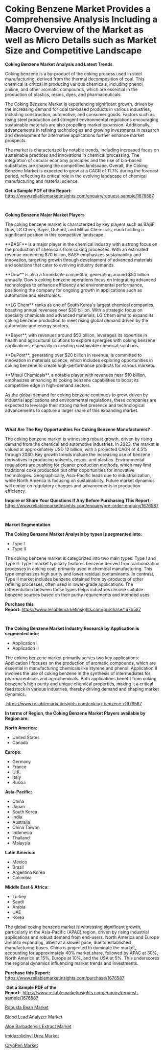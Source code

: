 <p><h1>Coking Benzene Market Provides a Comprehensive Analysis Including a Macro Overview of the Market as well as Micro Details such as Market Size and Competitive Landscape</h1></p><p><strong>Coking Benzene Market Analysis and Latest Trends</strong></p>
<p><p>Coking benzene is a by-product of the coking process used in steel manufacturing, derived from the thermal decomposition of coal. This chemical is critical in producing various chemicals, including phenol, aniline, and other aromatic compounds, which are essential in the production of plastics, resins, dyes, and pharmaceuticals.</p><p>The Coking Benzene Market is experiencing significant growth, driven by the increasing demand for coal tar-based products in various industries, including construction, automotive, and consumer goods. Factors such as rising steel production and stringent environmental regulations encouraging sustainable materials are also propelling market expansion. Additionally, advancements in refining technologies and growing investments in research and development for alternative applications further enhance market prospects.</p><p>The market is characterized by notable trends, including increased focus on sustainable practices and innovations in chemical processing. The integration of circular economy principles and the rise of bio-based substitutes are shaping the competitive landscape. Overall, the Coking Benzene Market is expected to grow at a CAGR of 11.7% during the forecast period, reflecting its critical role in the evolving landscape of chemical manufacturing and material science.</p></p>
<p><strong>Get a Sample PDF of the Report:&nbsp;</strong> <a href="https://www.reliablemarketinsights.com/enquiry/request-sample/1676587?utm_campaign=1338&utm_medium=2&utm_source=Github&utm_content=ia&utm_term=30092024&utm_id=coking-benzene">https://www.reliablemarketinsights.com/enquiry/request-sample/1676587</a></p>
<p>&nbsp;</p>
<p><strong>Coking Benzene Major Market Players</strong></p>
<p><p>The coking benzene market is characterized by key players such as BASF, Dow, LG Chem, Bayer, DuPont, and Mitsui Chemicals, each holding a significant position in this competitive landscape.</p><p>**BASF** is a major player in the chemical industry with a strong focus on the production of chemicals from coking processes. With an estimated revenue exceeding $70 billion, BASF emphasizes sustainability and innovation, targeting growth through development of advanced materials and solutions that cater to evolving industry demands. </p><p>**Dow** is also a formidable competitor, generating around $50 billion annually. Dow's coking benzene operations focus on integrating advanced technologies to enhance efficiency and environmental performance, positioning the company for ongoing growth in applications such as automotive and electronics.</p><p>**LG Chem** ranks as one of South Korea's largest chemical companies, boasting annual revenues over $30 billion. With a strategic focus on specialty chemicals and advanced materials, LG Chem aims to expand its coking benzene production to meet rising global demand driven by the automotive and energy sectors.</p><p>**Bayer**, with revenues around $50 billion, leverages its expertise in health and agricultural solutions to explore synergies with coking benzene applications, especially in creating sustainable chemical solutions.</p><p>**DuPont**, generating over $20 billion in revenue, is committed to innovation in materials science, which includes exploring opportunities in coking benzene to create high-performance products for various markets.</p><p>**Mitsui Chemicals**, a notable player with revenues near $10 billion, emphasizes enhancing its coking benzene capabilities to boost its competitive edge in high-demand sectors.</p><p>As the global demand for coking benzene continues to grow, driven by industrial applications and environmental regulations, these companies are expected to leverage their strong market presence and technological advancements to capture a larger share of this expanding market.</p></p>
<p>&nbsp;</p>
<p><strong>What Are The Key Opportunities For Coking Benzene Manufacturers?</strong></p>
<p><p>The coking benzene market is witnessing robust growth, driven by rising demand from the chemical and automotive industries. In 2023, the market is valued at approximately USD 12 billion, with a projected CAGR of 4.5% through 2030. Key growth trends include the increasing use of benzene derivatives in producing solvents, resins, and plastics. Environmental regulations are pushing for cleaner production methods, which may limit traditional coke production but offer opportunities for innovative technologies. Geographically, Asia-Pacific leads due to industrialization, while North America is focusing on sustainability. Future market dynamics will center on regulatory changes and advancements in production efficiency.</p></p>
<p><strong>Inquire or Share Your Questions If Any Before Purchasing This Report:</strong> <a href="https://www.reliablemarketinsights.com/enquiry/pre-order-enquiry/1676587?utm_campaign=1338&utm_medium=2&utm_source=Github&utm_content=ia&utm_term=30092024&utm_id=coking-benzene">https://www.reliablemarketinsights.com/enquiry/pre-order-enquiry/1676587</a></p>
<p>&nbsp;</p>
<p><strong>Market Segmentation</strong></p>
<p><strong>The Coking Benzene Market Analysis by types is segmented into:</strong></p>
<p><ul><li>Type I</li><li>Type II</li></ul></p>
<p><p>The coking benzene market is categorized into two main types: Type I and Type II. Type I market typically features benzene derived from carbonization processes in coking coal, primarily used in chemical manufacturing. This type emphasizes high purity and lower residual contaminants. In contrast, Type II market includes benzene obtained from by-products of other refining processes, often used in lower-grade applications. The differentiation between these types helps industries choose suitable benzene sources based on their purity requirements and intended uses.</p></p>
<p><strong>Purchase this Report:&nbsp;</strong><a href="https://www.reliablemarketinsights.com/purchase/1676587?utm_campaign=1338&utm_medium=2&utm_source=Github&utm_content=ia&utm_term=30092024&utm_id=coking-benzene">https://www.reliablemarketinsights.com/purchase/1676587</a></p>
<p>&nbsp;</p>
<p><strong>The Coking Benzene Market Industry Research by Application is segmented into:</strong></p>
<p><ul><li>Application I</li><li>Application II</li></ul></p>
<p><p>The coking benzene market primarily serves two key applications: Application I focuses on the production of aromatic compounds, which are essential in manufacturing chemicals like styrene and phenol. Application II involves the use of coking benzene in the synthesis of intermediates for pharmaceuticals and agrochemicals. Both applications benefit from coking benzene's high purity and unique chemical properties, making it a critical feedstock in various industries, thereby driving demand and shaping market dynamics.</p></p>
<p><a href="https://www.reliablemarketinsights.com/coking-benzene-r1676587?utm_campaign=1338&utm_medium=2&utm_source=Github&utm_content=ia&utm_term=30092024&utm_id=coking-benzene">&nbsp;https://www.reliablemarketinsights.com/coking-benzene-r1676587</a></p>
<p><strong>In terms of Region, the Coking Benzene Market Players available by Region are:</strong></p>
<p>
    <p> <strong> North America: </strong>
        <ul>
            <li>United States</li>
            <li>Canada</li>
        </ul>
        </p> 
    <p> <strong> Europe: </strong>
        <ul>
            <li>Germany</li>
            <li>France</li>
            <li>U.K.</li>
            <li>Italy</li>
            <li>Russia</li>
        </ul>
        </p> 
    <p> <strong> Asia-Pacific: </strong>
        <ul>
            <li>China</li>
            <li>Japan</li>
            <li>South Korea</li>
            <li>India</li>
            <li>Australia</li>
            <li>China Taiwan</li>
            <li>Indonesia</li>
            <li>Thailand</li>
            <li>Malaysia</li>
        </ul>
        </p> 
    <p> <strong> Latin America: </strong>
        <ul>
            <li>Mexico</li>
            <li>Brazil</li>
            <li>Argentina Korea</li>
            <li>Colombia</li>
        </ul>
        </p> 
    <p> <strong> Middle East & Africa: </strong>
        <ul>
            <li>Turkey</li>
            <li>Saudi</li>
            <li>Arabia</li>
            <li>UAE</li>
            <li>Korea</li>
        </ul>
    </p>
    </p>
<p><p>The global coking benzene market is witnessing significant growth, particularly in the Asia-Pacific (APAC) region, driven by rising industrial applications and robust demand from end-users. North America and Europe are also expanding, albeit at a slower pace, due to established manufacturing bases. China is projected to dominate the market, accounting for approximately 40% market share, followed by APAC at 30%, North America at 15%, Europe at 10%, and the USA at 5%. This underscores the regional dynamics influencing market trends and investments.</p></p>
<p><strong>Purchase this Report: </strong><a href="https://www.reliablemarketinsights.com/purchase/1676587?utm_campaign=1338&utm_medium=2&utm_source=Github&utm_content=ia&utm_term=30092024&utm_id=coking-benzene">https://www.reliablemarketinsights.com/purchase/1676587</a></p>
<p>&nbsp;<strong>Get a Sample PDF of the Report:&nbsp;&nbsp;</strong><a href="https://www.reliablemarketinsights.com/enquiry/request-sample/1676587?utm_campaign=1338&utm_medium=2&utm_source=Github&utm_content=ia&utm_term=30092024&utm_id=coking-benzene">https://www.reliablemarketinsights.com/enquiry/request-sample/1676587</a></p>
<p><strong></strong></p>
<p><p><a href="https://www.linkedin.com/pulse/unlocking-growth-potential-market-strategic-analysis-robusta-bean-d5kfc?utm_campaign=1338&utm_medium=2&utm_source=Github&utm_content=ia&utm_term=30092024&utm_id=coking-benzene">Robusta Bean Market</a></p><p><a href="https://www.linkedin.com/pulse/blood-lead-analyzer-market-insights-products-regional-analysis-qbice?utm_campaign=1338&utm_medium=2&utm_source=Github&utm_content=ia&utm_term=30092024&utm_id=coking-benzene">Blood Lead Analyzer Market</a></p><p><a href="https://issuu.com/reportprime-2/docs/aloe-barbadensis-extract-market-siz_9cb3278908980b?utm_campaign=1338&utm_medium=2&utm_source=Github&utm_content=ia&utm_term=30092024&utm_id=coking-benzene">Aloe Barbadensis Extract Market</a></p><p><a href="https://issuu.com/reportprime-2/docs/imidazolidinyl-urea-market-size-203_f8611bada76b3b?utm_campaign=1338&utm_medium=2&utm_source=Github&utm_content=ia&utm_term=30092024&utm_id=coking-benzene">Imidazolidinyl Urea Market</a></p><p><a href="https://www.linkedin.com/pulse/cryopen-market-outlook-share-analysis-growth-trends-forecasts-rhpoe?utm_campaign=1338&utm_medium=2&utm_source=Github&utm_content=ia&utm_term=30092024&utm_id=coking-benzene">CryoPen Market</a></p></p>